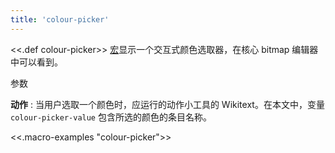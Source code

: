 ```yaml
---
title: 'colour-picker'
---
```


<<.def colour-picker>> [宏](Macros)显示一个交互式颜色选取器，在核心 bitmap 编辑器中可以看到。

 参数

**动作**
:  当用户选取一个颜色时，应运行的动作小工具的 Wikitext。在本文中，变量 `colour-picker-value` 包含所选的颜色的条目名称。

<<.macro-examples "colour-picker">>
